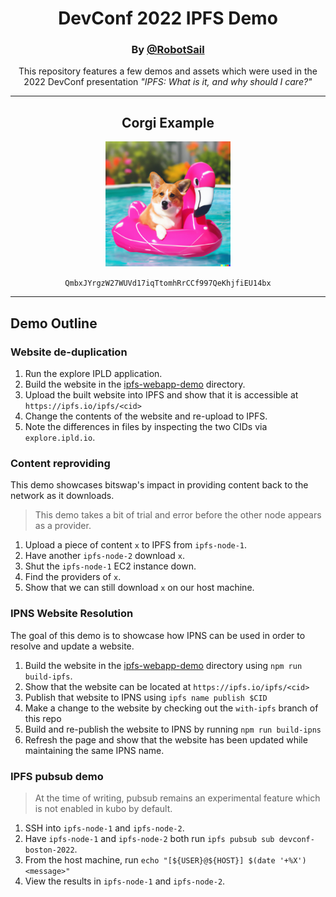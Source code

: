 <h1 align="center">DevConf 2022 IPFS Demo</h1>
<h3 align="center">By <a href="https://github.com/robotsail">@RobotSail</a></h3>

<p align="center">
	This repository features a few demos and assets which
	were used in the 2022 DevConf presentation
	<i>"IPFS: What is it, and why should I care?"</i>
</p>

<hr>

<h2 align="center">Corgi Example</h2>
<p align="center">
	<img src="./photos/corgi.png" height="200px" width="200px">
</p>
<p align="center">
<code>QmbxJYrgzW27WUVd17iqTtomhRrCCf997QeKhjfiEU14bx</code>
</p>

<hr>

<h2>Demo Outline</h2>

<h3>Website de-duplication</h3>

1. Run the explore IPLD application.
1. Build the website in the [ipfs-webapp-demo](./ipfs-webapp-demo/) directory.
1. Upload the built website into IPFS and show that it is accessible at `https://ipfs.io/ipfs/<cid>`
1. Change the contents of the website and re-upload to IPFS.
1. Note the differences in files by inspecting the two CIDs via `explore.ipld.io`.


<h3>Content reproviding</h3>

This demo showcases bitswap's impact in providing content back to the network as it downloads.

> This demo takes a bit of trial and error before the other node appears as a provider.

1. Upload a piece of content `x` to IPFS from `ipfs-node-1`.
1. Have another `ipfs-node-2` download `x`.
1. Shut the `ipfs-node-1` EC2 instance down.
1. Find the providers of `x`.
1. Show that we can still download `x` on our host machine.

<h3>IPNS Website Resolution</h3>

The goal of this demo is to showcase how IPNS can be used
in order to resolve and update a website.

1. Build the website in the [ipfs-webapp-demo](./ipfs-webapp-demo/) directory using `npm run build-ipfs`.
1. Show that the website can be located at `https://ipfs.io/ipfs/<cid>`
1. Publish that website to IPNS using `ipfs name publish $CID`
1. Make a change to the website by checking out the `with-ipfs` branch of this repo
1. Build and re-publish the website to IPNS by running `npm run build-ipns`
1. Refresh the page and show that the website has been updated while maintaining the same IPNS name.

<h3>IPFS pubsub demo</h3>

> At the time of writing, pubsub remains an experimental feature which is not enabled in kubo by default.

1. SSH into `ipfs-node-1` and `ipfs-node-2`.
1. Have `ipfs-node-1` and `ipfs-node-2` both run `ipfs pubsub sub devconf-boston-2022`.
1. From the host machine, run `echo "[${USER}@${HOST}] $(date '+%X') <message>"`
1. View the results in `ipfs-node-1` and `ipfs-node-2`.
